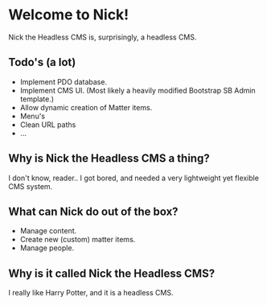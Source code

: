 # Welcome to Nick!

Nick the Headless CMS is, surprisingly, a headless CMS.

## Todo's (a lot)
- Implement PDO database.
- Implement CMS UI. (Most likely a heavily modified Bootstrap SB Admin template.)
- Allow dynamic creation of Matter items.
- Menu's
- Clean URL paths
- ...

## Why is Nick the Headless CMS a thing?
I don't know, reader..
I got bored, and needed a very lightweight yet flexible CMS system.

## What can Nick do out of the box?
- Manage content.
- Create new (custom) matter items.
- Manage people.

## Why is it called Nick the Headless CMS?
I really like Harry Potter, and it is a headless CMS.